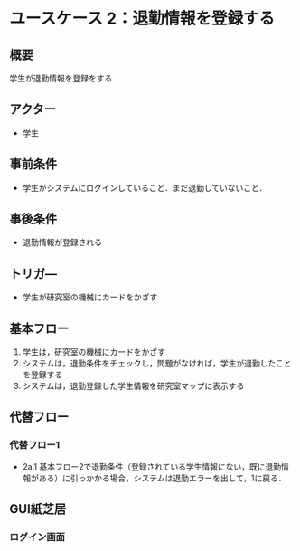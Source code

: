 # ユースケース 2：退勤情報を登録する

## 概要
学生が退勤情報を登録をする

## アクター
- 学生

## 事前条件
- 学生がシステムにログインしていること．まだ退勤していないこと．

## 事後条件
- 退勤情報が登録される

## トリガ―
- 学生が研究室の機械にカードをかざす

## 基本フロー
1. 学生は，研究室の機械にカードをかざす
2. システムは，退勤条件をチェックし，問題がなければ，学生が退勤したことを登録する
3. システムは，退勤登録した学生情報を研究室マップに表示する

## 代替フロー
### 代替フロー1
- 2a.1 基本フロー2で退勤条件（登録されている学生情報にない，既に退勤情報がある）に引っかかる場合，システムは退勤エラーを出して，1に戻る．

## GUI紙芝居
### ログイン画面